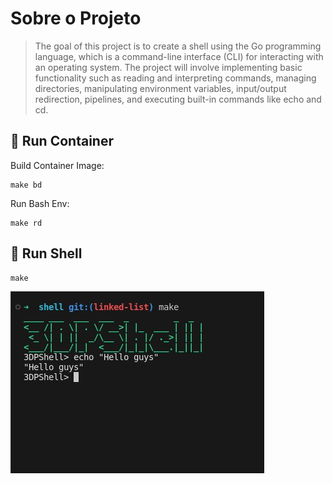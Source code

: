 # Sobre o Projeto
> The goal of this project is to create a shell using the Go programming language, which is a command-line interface (CLI) for interacting with an operating system. The project will involve implementing basic functionality such as reading and interpreting commands, managing directories, manipulating environment variables, input/output redirection, pipelines, and executing built-in commands like echo and cd.


## :wrench: Run Container
Build Container Image:
```
make bd
```

Run Bash Env:
```
make rd
```

## :rocket: Run Shell

```
make
```
![Shell image](/readme/img/shell_run.jpeg)